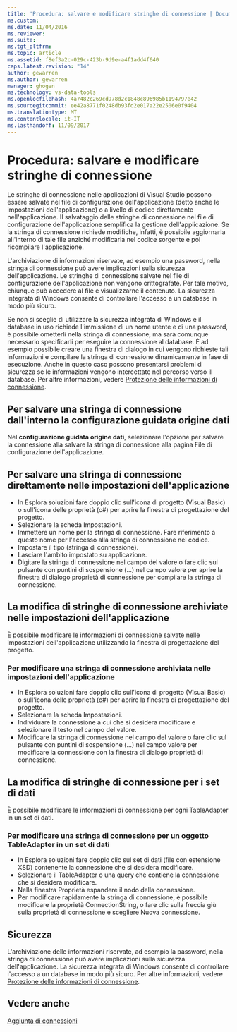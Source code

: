 ```yaml
---
title: 'Procedura: salvare e modificare stringhe di connessione | Documenti Microsoft'
ms.custom: 
ms.date: 11/04/2016
ms.reviewer: 
ms.suite: 
ms.tgt_pltfrm: 
ms.topic: article
ms.assetid: f8ef3a2c-029c-423b-9d9e-a4f1add4f640
caps.latest.revision: "14"
author: gewarren
ms.author: gewarren
manager: ghogen
ms.technology: vs-data-tools
ms.openlocfilehash: 4a7482c269cd978d2c1848c896985b1194797e42
ms.sourcegitcommit: ee42a8771f0248db93fd2e017a22e2506e0f9404
ms.translationtype: MT
ms.contentlocale: it-IT
ms.lasthandoff: 11/09/2017
---
```

# <a name="how-to-save-and-edit-connection-strings"></a>Procedura: salvare e modificare stringhe di connessione
Le stringhe di connessione nelle applicazioni di Visual Studio possono essere salvate nel file di configurazione dell'applicazione (detto anche le impostazioni dell'applicazione) o a livello di codice direttamente nell'applicazione. Il salvataggio delle stringhe di connessione nel file di configurazione dell'applicazione semplifica la gestione dell'applicazione. Se la stringa di connessione richiede modifiche, infatti, è possibile aggiornarla all'interno di tale file anziché modificarla nel codice sorgente e poi ricompilare l'applicazione.

L'archiviazione di informazioni riservate, ad esempio una password, nella stringa di connessione può avere implicazioni sulla sicurezza dell'applicazione. Le stringhe di connessione salvate nel file di configurazione dell'applicazione non vengono crittografate. Per tale motivo, chiunque può accedere al file e visualizzarne il contenuto. La sicurezza integrata di Windows consente di controllare l'accesso a un database in modo più sicuro.

Se non si sceglie di utilizzare la sicurezza integrata di Windows e il database in uso richiede l'immissione di un nome utente e di una password, è possibile ometterli nella stringa di connessione, ma sarà comunque necessario specificarli per eseguire la connessione al database. È ad esempio possibile creare una finestra di dialogo in cui vengono richieste tali informazioni e compilare la stringa di connessione dinamicamente in fase di esecuzione. Anche in questo caso possono presentarsi problemi di sicurezza se le informazioni vengono intercettate nel percorso verso il database. Per altre informazioni, vedere [Protezione delle informazioni di connessione](/dotnet/framework/data/adonet/protecting-connection-information).

## <a name="to-save-a-connection-string-from-within-the-data-source-configuration-wizard"></a>Per salvare una stringa di connessione dall'interno la configurazione guidata origine dati
Nel **configurazione guidata origine dati**, selezionare l'opzione per salvare la connessione alla salvare la stringa di connessione alla pagina File di configurazione dell'applicazione.

## <a name="to-save-a-connection-string-directly-into-application-settings"></a>Per salvare una stringa di connessione direttamente nelle impostazioni dell'applicazione
- In Esplora soluzioni fare doppio clic sull'icona di progetto (Visual Basic) o sull'icona delle proprietà (c#) per aprire la finestra di progettazione del progetto.
- Selezionare la scheda Impostazioni.
- Immettere un nome per la stringa di connessione. Fare riferimento a questo nome per l'accesso alla stringa di connessione nel codice.
- Impostare il tipo (stringa di connessione).
- Lasciare l'ambito impostato su applicazione.
- Digitare la stringa di connessione nel campo del valore o fare clic sul pulsante con puntini di sospensione (...) nel campo valore per aprire la finestra di dialogo proprietà di connessione per compilare la stringa di connessione.  

## <a name="editing-connection-strings-stored-in-application-settings"></a>La modifica di stringhe di connessione archiviate nelle impostazioni dell'applicazione
È possibile modificare le informazioni di connessione salvate nelle impostazioni dell'applicazione utilizzando la finestra di progettazione del progetto.  

### <a name="to-edit-a-connection-string-stored-in-application-settings"></a>Per modificare una stringa di connessione archiviata nelle impostazioni dell'applicazione
- In Esplora soluzioni fare doppio clic sull'icona di progetto (Visual Basic) o sull'icona delle proprietà (c#) per aprire la finestra di progettazione del progetto.
- Selezionare la scheda Impostazioni.
- Individuare la connessione a cui che si desidera modificare e selezionare il testo nel campo del valore.
- Modificare la stringa di connessione nel campo del valore o fare clic sul pulsante con puntini di sospensione (...) nel campo valore per modificare la connessione con la finestra di dialogo proprietà di connessione.  

## <a name="editing-connection-strings-for-datasets"></a>La modifica di stringhe di connessione per i set di dati
È possibile modificare le informazioni di connessione per ogni TableAdapter in un set di dati.  

### <a name="to-edit-a-connection-string-for-a-tableadapter-in-a-dataset"></a>Per modificare una stringa di connessione per un oggetto TableAdapter in un set di dati
- In Esplora soluzioni fare doppio clic sul set di dati (file con estensione XSD) contenente la connessione che si desidera modificare.
- Selezionare il TableAdapter o una query che contiene la connessione che si desidera modificare.
- Nella finestra Proprietà espandere il nodo della connessione.
- Per modificare rapidamente la stringa di connessione, è possibile modificare la proprietà ConnectionString, o fare clic sulla freccia giù sulla proprietà di connessione e scegliere Nuova connessione.

## <a name="security"></a>Sicurezza
L'archiviazione delle informazioni riservate, ad esempio la password, nella stringa di connessione può avere implicazioni sulla sicurezza dell'applicazione. La sicurezza integrata di Windows consente di controllare l'accesso a un database in modo più sicuro.
Per altre informazioni, vedere [Protezione delle informazioni di connessione](/dotnet/framework/data/adonet/protecting-connection-information).
  
## <a name="see-also"></a>Vedere anche
[Aggiunta di connessioni](../data-tools/add-new-connections.md)